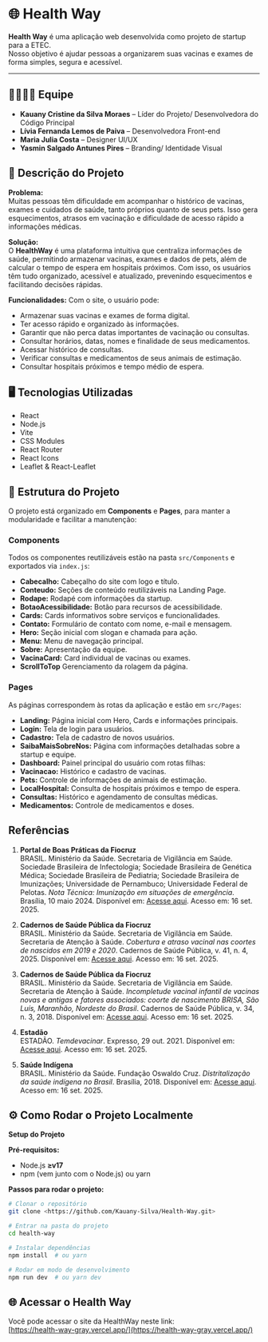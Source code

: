 # 🌐 Health Way

**Health Way** é uma aplicação web desenvolvida como projeto de startup para a ETEC.  
Nosso objetivo é ajudar pessoas a organizarem suas vacinas e exames de forma simples, segura e acessível.

---

## 👨‍👩‍👧‍👦 Equipe

- **Kauany Cristine da Silva Moraes** – Líder do Projeto/ Desenvolvedora do Código Principal
- **Lívia Fernanda Lemos de Paiva** – Desenvolvedora Front-end   
- **Maria Julia Costa** – Designer UI/UX  
- **Yasmin Salgado Antunes Pires** – Branding/ Identidade Visual



## 📌 Descrição do Projeto

**Problema:**  
Muitas pessoas têm dificuldade em acompanhar o histórico de vacinas, exames e cuidados de saúde, tanto próprios quanto de seus pets. Isso gera esquecimentos, atrasos em vacinação e dificuldade de acesso rápido a informações médicas.

**Solução:**  
O **HealthWay** é uma plataforma intuitiva que centraliza informações de saúde, permitindo armazenar vacinas, exames e dados de pets, além de calcular o tempo de espera em hospitais próximos. Com isso, os usuários têm tudo organizado, acessível e atualizado, prevenindo esquecimentos e facilitando decisões rápidas.

**Funcionalidades:**
Com o site, o usuário pode:
- Armazenar suas vacinas e exames de forma digital.  
- Ter acesso rápido e organizado às informações.  
- Garantir que não perca datas importantes de vacinação ou consultas.  
- Consultar horários, datas, nomes e finalidade de seus medicamentos.
- Acessar histórico de consultas.
- Verificar consultas e medicamentos de seus animais de estimação.
- Consultar hospitais próximos e tempo médio de espera.



## 🖥️ Tecnologias Utilizadas

- React
- Node.js
- Vite
- CSS Modules
- React Router
- React Icons
- Leaflet & React-Leaflet  


## 📂 Estrutura do Projeto

O projeto está organizado em **Components** e **Pages**, para manter a modularidade e facilitar a manutenção:

### Components
Todos os componentes reutilizáveis estão na pasta `src/Components` e exportados via `index.js`:

- **Cabecalho:** Cabeçalho do site com logo e título.  
- **Conteudo:** Seções de conteúdo reutilizáveis na Landing Page.  
- **Rodape:** Rodapé com informações da startup.  
- **BotaoAcessibilidade:** Botão para recursos de acessibilidade.  
- **Cards:** Cards informativos sobre serviços e funcionalidades.  
- **Contato:** Formulário de contato com nome, e-mail e mensagem.  
- **Hero:** Seção inicial com slogan e chamada para ação.  
- **Menu:** Menu de navegação principal.  
- **Sobre:** Apresentação da equipe.  
- **VacinaCard:** Card individual de vacinas ou exames.  
- **ScrollToTop** Gerenciamento da rolagem da página.

### Pages
As páginas correspondem às rotas da aplicação e estão em `src/Pages`:

- **Landing:** Página inicial com Hero, Cards e informações principais.  
- **Login:** Tela de login para usuários.  
- **Cadastro:** Tela de cadastro de novos usuários.  
- **SaibaMaisSobreNos:** Página com informações detalhadas sobre a startup e equipe.  
- **Dashboard:** Painel principal do usuário com rotas filhas:  
- **Vacinacao:** Histórico e cadastro de vacinas.  
- **Pets:** Controle de informações de animais de estimação.  
- **LocalHospital:** Consulta de hospitais próximos e tempo de espera.  
- **Consultas:** Histórico e agendamento de consultas médicas.  
- **Medicamentos:** Controle de medicamentos e doses.

## Referências

1. **Portal de Boas Práticas da Fiocruz**  
BRASIL. Ministério da Saúde. Secretaria de Vigilância em Saúde. Sociedade Brasileira de Infectologia; Sociedade Brasileira de Genética Médica; Sociedade Brasileira de Pediatria; Sociedade Brasileira de Imunizações; Universidade de Pernambuco; Universidade Federal de Pelotas. *Nota Técnica: Imunização em situações de emergência*. Brasília, 10 maio 2024. Disponível em: [Acesse aqui](https://portaldeboaspraticas.iff.fiocruz.br/wp-content/uploads/2024/05/NT-Imunizacao-em-enchentes_SBI_SGI_SBIm_10-05-2024.pdf). Acesso em: 16 set. 2025.

2. **Cadernos de Saúde Pública da Fiocruz**  
BRASIL. Ministério da Saúde. Secretaria de Vigilância em Saúde. Secretaria de Atenção à Saúde. *Cobertura e atraso vacinal nas coortes de nascidos em 2019 e 2020*. Cadernos de Saúde Pública, v. 41, n. 4, 2025. Disponível em: [Acesse aqui](https://cadernos.ensp.fiocruz.br/ojs/index.php/csp/article/download/9895/20445/66406). Acesso em: 16 set. 2025.

3. **Cadernos de Saúde Pública da Fiocruz**  
BRASIL. Ministério da Saúde. Secretaria de Vigilância em Saúde. Secretaria de Atenção à Saúde. *Incompletude vacinal infantil de vacinas novas e antigas e fatores associados: coorte de nascimento BRISA, São Luís, Maranhão, Nordeste do Brasil*. Cadernos de Saúde Pública, v. 34, n. 3, 2018. Disponível em: [Acesse aqui](https://cadernos.ensp.fiocruz.br/ojs/index.php/csp/article/view/6666). Acesso em: 16 set. 2025.

4. **Estadão**  
ESTADÃO. *Temdevacinar*. Expresso, 29 out. 2021. Disponível em: [Acesse aqui](https://expresso.estadao.com.br/wp-content/uploads/2021/10/expresso29out21.pdf). Acesso em: 16 set. 2025.

5. **Saúde Indígena**  
BRASIL. Ministério da Saúde. Fundação Oswaldo Cruz. *Distritalização da saúde indígena no Brasil*. Brasília, 2018. Disponível em: [Acesse aqui](https://repositorio.bvspovosindigenas.fiocruz.br/bitstream/bvs/754/2/810878140.pdf). Acesso em: 16 set. 2025.



## ⚙️ Como Rodar o Projeto Localmente

**Setup do Projeto**  

**Pré-requisitos:**  
- Node.js **≥v17**  
- npm (vem junto com o Node.js) ou yarn  

**Passos para rodar o projeto:**

```bash
# Clonar o repositório
git clone <https://github.com/Kauany-Silva/Health-Way.git>

# Entrar na pasta do projeto
cd health-way

# Instalar dependências
npm install  # ou yarn

# Rodar em modo de desenvolvimento
npm run dev  # ou yarn dev 
```



## 🌐 Acessar o Health Way

Você pode acessar o site da HealthWay neste link:  
[https://health-way-gray.vercel.app/](https://health-way-gray.vercel.app/)